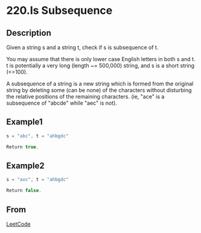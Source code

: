 # 220.Is Subsequence

## Description

Given a string s and a string t, check if s is subsequence of t.

You may assume that there is only lower case English letters in both s and t. t is potentially a very long (length ~= 500,000) string, and s is a short string (<=100).

A subsequence of a string is a new string which is formed from the original string by deleting some (can be none) of the characters without disturbing the relative positions of the remaining characters. (ie, "ace" is a subsequence of "abcde" while "aec" is not).

## Example1

```js
s = "abc", t = "ahbgdc"

Return true.
```

## Example2

```javascript
s = "axc", t = "ahbgdc"

Return false.
```

## From

[LeetCode](https://leetcode.com/problems/is-subsequence)
